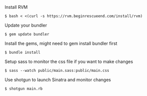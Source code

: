 Install RVM

    $ bash < <(curl -s https://rvm.beginrescueend.com/install/rvm)

Update your bundler

    $ gem update bundler

Install the gems, might need to gem install bundler first

    $ bundle install

Setup sass to monitor the css file if you want to make changes

    $ sass --watch public/main.sass:public/main.css

Use shotgun to launch Sinatra and monitor changes

    $ shotgun main.rb